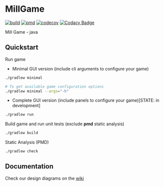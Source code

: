 # MillGame

<div>

[![build](https://github.com/Billy-freespace/MillGame/actions/workflows/build.yml/badge.svg?branch=main)](https://github.com/Billy-freespace/MillGame/actions/workflows/build.yml)
[![pmd](https://github.com/Billy-freespace/MillGame/actions/workflows/pmd.yml/badge.svg?branch=test)](https://github.com/Billy-freespace/MillGame/actions/workflows/pmd.yml)
[![codecov](https://codecov.io/gh/Billy-freespace/MillGame/branch/main/graph/badge.svg?token=NJZOQUKC0T)](https://codecov.io/gh/Billy-freespace/MillGame)
[![Codacy Badge](https://app.codacy.com/project/badge/Grade/5043d99956d040769cba06312dff0cd0)](https://www.codacy.com/gh/Billy-freespace/MillGame/dashboard?utm_source=github.com&amp;utm_medium=referral&amp;utm_content=Billy-freespace/MillGame&amp;utm_campaign=Badge_Grade)
  

</div>


Mill Game - java

## Quickstart
Run game
* Minimal GUI version (include cli arguments to configure your game)
```bash
./gradlew minimal

# To get available game configuration options
./gradlew minimal --args="-h"
```
* Complete GUI version (include panels to configure your game)[STATE: in development]
```bash
./gradlew run
```

Build game and run unit tests (exclude **pmd** static analysis)
```bash
./gradlew build
```

Static Analysis (PMD)
```bash
./gradlew check
```


## Documentation
Check our design diagrams on the [wiki](https://github.com/Billy-freespace/MillGame/wiki)
